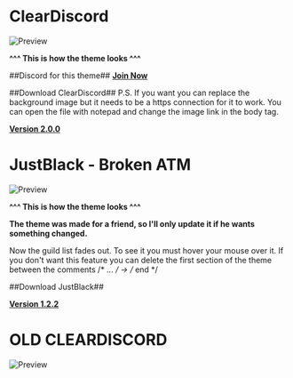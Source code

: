 # ClearDiscord

![Preview](http://i.imgur.com/xXIoVLY.jpg)

**^^^ This is how the theme looks ^^^**

##Discord for this theme##
**[Join Now](https://discord.gg/0yE9HoBlpr8dRdhe)**

##Download ClearDiscord##
P.S. If you want you can replace the background image but it needs to be a https connection for it to work.
You can open the file with notepad and change the image link in the body tag.

[**Version 2.0.0**](https://betterdiscord.net/ghdl?id=69)

# JustBlack - Broken ATM

![Preview](https://i.gyazo.com/c072e77683b7fd3fb866cfcf11e462cf.png)

**^^^ This is how the theme looks ^^^**

**The theme was made for a friend, so I'll only update it if he wants something changed.**

Now the guild list fades out. To see it you must hover your mouse over it.
If you don't want this feature you can delete the first section of the theme between the comments /* ... */ -> /* end */

##Download JustBlack##

[**Version 1.2.2**](https://betterdiscord.net/ghdl?id=493)

# OLD CLEARDISCORD

![Preview](https://i.gyazo.com/93d9b1362c33e5642f9f91c7cab9c80a.jpg)

